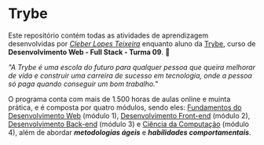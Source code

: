 # Trybe

Este repositório contém todas as atividades de aprendizagem desenvolvidas por _[Cleber Lopes Teixeira](https://www.linkedin.com/in/cleberlopesteixeira/)_ enquanto aluno da [Trybe](https://www.betrybe.com/), curso de **Desenvolvimento Web - Full Stack - Turma 09**. :rocket:

_"A Trybe é uma escola do futuro para qualquer pessoa que queira melhorar de vida e construir uma carreira de sucesso em tecnologia, onde a pessoa só paga quando conseguir um bom trabalho."_

O programa conta com mais de 1.500 horas de aulas online e muinta prática, e é composta por quatro módulos, sendo eles: [Fundamentos do Desenvolvimento Web](/I-Fundamentos-Desenvolvimento-Web) (módulo 1), [Desenvolvimento Front-end](/II-Desenvolvimento-Front-end) (módulo 2), [Desenvolvimento Back-end](/III-Desenvolvimento-Back-end) (módulo 3) e [Ciência da Computação](/IV-Ciencia-da-Computacao) (módulo 4), além de abordar **_metodologias ágeis_** e **_habilidades comportamentais_**.

